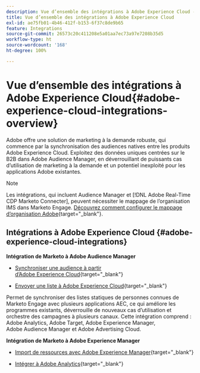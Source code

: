```yaml
---
description: Vue d’ensemble des intégrations à Adobe Experience Cloud - Documents Marketo - Documentation du produit
title: Vue d’ensemble des intégrations à Adobe Experience Cloud
exl-id: ae75fb01-4b46-412f-b153-6f37c8de9b65
feature: Integrations
source-git-commit: 26573c20c411208e5a01aa7ec73a97e7208b35d5
workflow-type: ht
source-wordcount: '168'
ht-degree: 100%

---
```


# Vue d’ensemble des intégrations à Adobe Experience Cloud{#adobe-experience-cloud-integrations-overview}

Adobe offre une solution de marketing à la demande robuste, qui commence par la synchronisation des audiences natives entre les produits Adobe Experience Cloud. Exploitez des données uniques centrées sur le B2B dans Adobe Audience Manager, en déverrouillant de puissants cas d’utilisation de marketing à la demande et un potentiel inexploité pour les applications Adobe existantes.

>[!NOTE]
>
>Les intégrations, qui incluent Audience Manager et [!DNL Adobe Real-Time CDP Marketo Connecter], peuvent nécessiter le mappage de l’organisation IMS dans Marketo Engage. [Découvrez comment configurer le mappage d’organisation Adobe](/help/marketo/product-docs/adobe-experience-cloud-integrations/set-up-adobe-organization-mapping.md){target="_blank"}.

## Intégrations à Adobe Experience Cloud {#adobe-experience-cloud-integrations}

**Intégration de Marketo à Adobe Audience Manager**

* [Synchroniser une audience à partir d’Adobe Experience Cloud](/help/marketo/product-docs/adobe-experience-cloud-integrations/sync-an-audience-from-adobe-experience-cloud.md){target="_blank"}

* [Envoyer une liste à Adobe Experience Cloud](/help/marketo/product-docs/core-marketo-concepts/smart-lists-and-static-lists/static-lists/send-a-list-to-adobe-experience-cloud.md){target="_blank"}

Permet de synchroniser des listes statiques de personnes connues de Marketo Engage avec plusieurs applications AEC, ce qui améliore les programmes existants, déverrouille de nouveaux cas d’utilisation et orchestre des campagnes à plusieurs canaux. Cette intégration comprend : Adobe Analytics, Adobe Target, Adobe Experience Manager, Adobe Audience Manager et Adobe Advertising Cloud.

**Intégration de Marketo à Adobe Experience Manager**

* [Import de ressources avec Adobe Experience Manager](/help/marketo/product-docs/adobe-experience-cloud-integrations/importing-assets-with-adobe-experience-manager.md){target="_blank"}

* [Intégrer à Adobe Analytics](/help/marketo/product-docs/web-personalization/reporting-for-web-personalization/web-analytics-integrations/integrate-with-adobe-analytics.md){target="_blank"}
